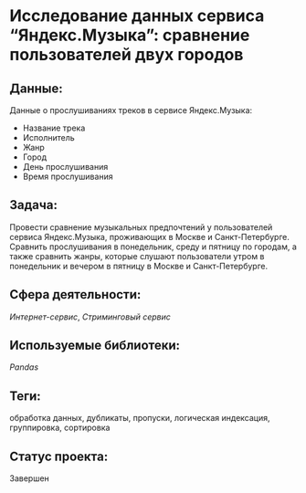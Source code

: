 # Исследование данных сервиса “Яндекс.Музыка”: сравнение пользователей двух городов
## Данные:

Данные о прослушиваниях треков в сервисе Яндекс.Музыка:

* Название трека
* Исполнитель
* Жанр
* Город
* День прослушивания
* Время прослушивания

## Задача:

Провести сравнение музыкальных предпочтений у пользователей сервиса Яндекс.Музыка, проживающих в Москве и Санкт-Петербурге. Сравнить прослушивания в понедельник, среду и пятницу по городам, а также сравнить жанры, которые слушают пользователи утром в понедельник и вечером в пятницу в Москве и Санкт-Петербурге.

## Сфера деятельности:

_Интернет-сервис_, _Стриминговый сервис_

## Используемые библиотеки:

_Pandas_

## Теги:

обработка данных, дубликаты, пропуски, логическая индексация, группировка, сортировка

## Статус проекта:

Завершен

